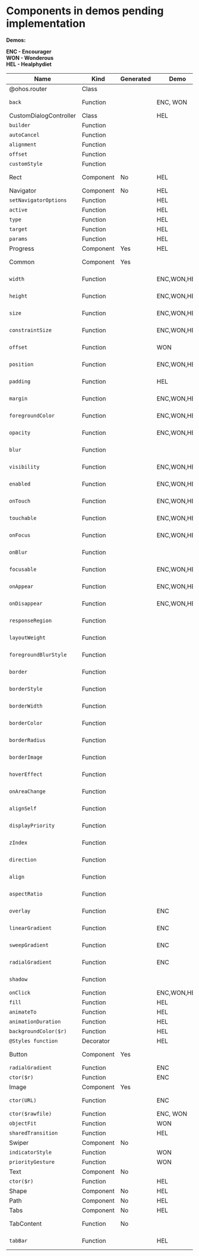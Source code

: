 # Components in demos pending implementation

**Demos:**

**ENC - Encourager**\
**WON - Wonderous**\
**HEL - Healphydiet**


| Name                   | Kind      | Generated | Demo        | Owner/libace    | Status/libace | Owner/ts      | Status/ts | Priority |
|------------------------|-----------|-----------|-------------|-----------------|---------------|---------------|-----------|----------|
| @ohos.router           | Class     |           |             |                 |               |               |           |          |
| `back`                 | Function  |           | ENC, WON    | K. Kirichenko   |               | K. Kirichenko |           | High     |
| CustomDialogController | Class     |           | HEL         |                 |               |               |           | Low      |
| `builder`              | Function  |           |             |                 |               |               |           |          |
| `autoCancel`           | Function  |           |             |                 |               |               |           |          |
| `alignment`            | Function  |           |             |                 |               |               |           |          |
| `offset`               | Function  |           |             |                 |               |               |           |          |
| `customStyle`          | Function  |           |             |                 |               |               |           |          |
| Rect                   | Component | No        | HEL         | Dudkin Sergey   | done          |               |           | High     |
| Navigator              | Component | No        | HEL         | Skroba Gleb     | done          |               |           | High     |
| `setNavigatorOptions`  | Function  |           | HEL         | Skroba Gleb     | done          |               |           | High     |
| `active`               | Function  |           | HEL         | Skroba Gleb     | done          |               |           | High     |
| `type`                 | Function  |           | HEL         | Skroba Gleb     | done          |               |           | High     |
| `target`               | Function  |           | HEL         | Skroba Gleb     | done          |               |           | High     |
| `params`               | Function  |           | HEL         | Skroba Gleb     | blocked       |               |           | High     |
| Progress               | Component | Yes       | HEL         | ?               |               |               | ?         | Medium   |
| Common                 | Component | Yes       |             | R. Sedaikin     | Progress      | R. Sedaikin   | Done      |          |
| `width`                | Function  |           | ENC,WON,HEL | R. Sedaikin     | Done/No test  | R. Sedaikin   | Done      | High+    |
| `height`               | Function  |           | ENC,WON,HEL | R. Sedaikin     | Done/No test  | R. Sedaikin   | Done      | High+    |
| `size`                 | Function  |           | ENC,WON,HEL | R. Sedaikin     | Done/No test  | R. Sedaikin   | Done      | Medium   |
| `constraintSize`       | Function  |           | ENC,WON,HEL | R. Sedaikin     | Done/No test  | R. Sedaikin   | Done      | Medium  |
| `offset`               | Function  |           | WON         | R. Sedaikin     | Done/No test  | R. Sedaikin   | Done      | High     |
| `position`             | Function  |           | ENC,WON,HEL | R. Sedaikin     | Done/No test  | R. Sedaikin   | Done      | Medium   |
| `padding`              | Function  |           | HEL         | R. Sedaikin     | Done/No test  | R. Sedaikin   | Done      | Medium   |
| `margin`               | Function  |           | ENC,WON,HEL | R. Sedaikin     | Done/No test  | R. Sedaikin   | Done      | Medium   |
| `foregroundColor`      | Function  |           | ENC,WON,HEL | R. Sedaikin     | Done/No test  | R. Sedaikin   | Done      | Medium   |
| `opacity`              | Function  |           | ENC,WON,HEL | R. Sedaikin     | Done/No test  | R. Sedaikin   | Done      | Medium   |
| `blur`                 | Function  |           |             | R. Sedaikin     | Done/No test  | R. Sedaikin   | Done      | Medium   |
| `visibility`           | Function  |           | ENC,WON,HEL | R. Sedaikin     | Done/No test  | R. Sedaikin   | Done      | Medium   |
| `enabled`              | Function  |           | ENC,WON,HEL | R. Sedaikin     | Done/No test  | R. Sedaikin   | Done      | Medium   |
| `onTouch`              | Function  |           | ENC,WON,HEL | R. Sedaikin     | Done/No test  | R. Sedaikin   | Done      | Medium   |
| `touchable`            | Function  |           | ENC,WON,HEL | R. Sedaikin     | Done/No test  | R. Sedaikin   | Done      | Medium   |
| `onFocus`              | Function  |           | ENC,WON,HEL | R. Sedaikin     | Done/No test  | R. Sedaikin   | Done      | Medium   |
| `onBlur`               | Function  |           |             | R. Sedaikin     | Done/No test  | R. Sedaikin   | Done      | Medium   |
| `focusable`            | Function  |           | ENC,WON,HEL | R. Sedaikin     | Done/No test  | R. Sedaikin   | Done      | Medium   |
| `onAppear`             | Function  |           | ENC,WON,HEL | R. Sedaikin     | Done/No test  | R. Sedaikin   | Done      | Medium   |
| `onDisappear`          | Function  |           | ENC,WON,HEL | R. Sedaikin     | Done/No test  | R. Sedaikin   | Done      | Medium   |
| `responseRegion`       | Function  |           |             | R. Sedaikin     | Done/No test  | R. Sedaikin   | Done      | Medium   |
| `layoutWeight`         | Function  |           |             | R. Sedaikin     | Done/No test  | R. Sedaikin   | Done      | Medium   |
| `foregroundBlurStyle`  | Function  |           |             | R. Sedaikin     | Done/No test  | R. Sedaikin   | Done      | Medium   |
| `border`               | Function  |           |             | R. Sedaikin     | Done/No test  | R. Sedaikin   | Done      | Medium   |
| `borderStyle`          | Function  |           |             | R. Sedaikin     | Done/No test  | R. Sedaikin   | Done      | Medium   |
| `borderWidth`          | Function  |           |             | R. Sedaikin     | Done/No test  | R. Sedaikin   | Done      | Medium   |
| `borderColor`          | Function  |           |             | R. Sedaikin     | Done/No test  | R. Sedaikin   | Done      | Medium   |
| `borderRadius`         | Function  |           |             | R. Sedaikin     | Done/No test  | R. Sedaikin   | Done      | Medium   |
| `borderImage`          | Function  |           |             | R. Sedaikin     | Done/No test  | R. Sedaikin   | Done      | Medium   |
| `hoverEffect`          | Function  |           |             | R. Sedaikin     | Done/No test  | R. Sedaikin   | Done      | Medium   |
| `onAreaChange`         | Function  |           |             | R. Sedaikin     | Done/No test  | R. Sedaikin   | Done      | Medium   |
| `alignSelf`            | Function  |           |             | R. Sedaikin     | Done/No test  | R. Sedaikin   | Done      | Medium   |
| `displayPriority`      | Function  |           |             | R. Sedaikin     | Done/No test  | R. Sedaikin   | Done      | Medium   |
| `zIndex`               | Function  |           |             | R. Sedaikin     | Done/No test  | R. Sedaikin   | Done      | Medium   |
| `direction`            | Function  |           |             | R. Sedaikin     | Done/No test  | R. Sedaikin   | Done      | Medium   |
| `align`                | Function  |           |             | R. Sedaikin     | Done/No test  | R. Sedaikin   | Done      | Medium   |
| `aspectRatio`          | Function  |           |             | R. Sedaikin     | Done/No test  | R. Sedaikin   | Done      | Medium   |
| `overlay`              | Function  |           |  ENC        | R. Sedaikin     | Done/No test  | R. Sedaikin   | Done      | Medium   |
| `linearGradient`       | Function  |           |  ENC        | R. Sedaikin     | Done/No test  | R. Sedaikin   | Done      | High     |
| `sweepGradient`        | Function  |           |  ENC        | R. Sedaikin     | Done/No test  | R. Sedaikin   | Done      | High     |
| `radialGradient`       | Function  |           |  ENC        | R. Sedaikin     | Done/No test  | R. Sedaikin   | Done      | High     |
| `shadow`               | Function  |           |             | R. Sedaikin     | Done/No test  | R. Sedaikin   | Done      | High     |
| `onClick`              | Function  |           | ENC,WON,HEL | G. Skroba       | Progress      |               | Done      | High+    |
| `fill`                 | Function  |           | HEL         |                 |               |               |           | Low      |
| `animateTo`            | Function  |           | HEL         |                 |               |               |           | Medium   |
| `animationDuration`    | Function  |           | HEL         |                 |               |               |           | Medium   |
| `backgroundColor($r)`  | Function  |           | HEL         |                 |               |               |           | Low      |
| `@Styles function`     | Decorator |           | HEL         |                 |               |               |           | Low      |
| Button                 | Component | Yes       |             | Evstigneev Roman|               |               |           |          |
| `radialGradient`       | Function  |           | ENC         | K. Kirichenko   |               |               |           | Medium   |
| `ctor($r)`             | Function  |           | ENC         | K. Kirichenko   |               |               |           | High     |
| Image                  | Component | Yes       |             |                 |               |               |           |          |
| `ctor(URL)`            | Function  |           | ENC         | E. Korobeynikov |               |               |           | Medium   |
| `ctor($rawfile)`       | Function  |           | ENC, WON    | A. Tarasov      | Done          |               | Done      | High     |
| `objectFit`            | Function  |           | WON         | ?               |               |               |           | Medium   |
| `sharedTransition`     | Function  |           | HEL         | ?               |               |               |           | Medium   |
| Swiper                 | Component | No        |             | Skroba Gleb     | Done          |               |           |          |
| `indicatorStyle`       | Function  |           | WON         | Skroba Gleb     | Done          |               |           | Low      |
| `priorityGesture`      | Function  |           | WON         | Ilya Erokhin    | blocked       |               |           | Medium   |
| Text                   | Component | No        |             | K. Kirichenko   |               |               |           |          |
| `ctor($r)`             | Function  |           | HEL         |                 |               |               |           | High     |
| Shape                  | Component | No        | HEL         | ?               |               |               |           | High     |
| Path                   | Component | No        | HEL         | Skroba Gleb     | Done          |               |           | High     |
| Tabs                   | Component | No        | HEL         | Ivan Tuzhilkin  | Progress      |               |           | High     |
| TabContent             | Function  | No        |             | Roman Evstigneev| Progress      |               |           | High     |
| `tabBar`               | Function  |           | HEL         | Roman Evstigneev| Progress      |               |           | High     |
